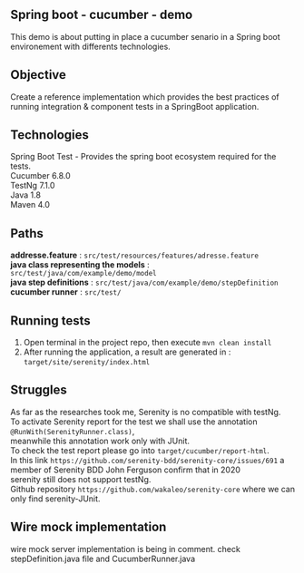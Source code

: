 Spring boot - cucumber - demo
-------
This demo is about putting in place a cucumber senario in a Spring boot environement with differents technologies.


Objective
--
Create a reference implementation which provides the best practices of running integration & component tests in a SpringBoot application.

Technologies
--
Spring Boot Test - Provides the spring boot ecosystem required for the tests.<br>
Cucumber 6.8.0 <br>
TestNg 7.1.0<br>
Java 1.8 <br>
Maven 4.0

Paths
--
**addresse.feature** : ``src/test/resources/features/adresse.feature`` <br>
**java class representing the models** : ``src/test/java/com/example/demo/model`` <br>
**java step definitions** : ``src/test/java/com/example/demo/stepDefinition`` <br>
**cucumber runner** : ``src/test/``

Running tests
---
1. Open terminal in the project repo, then execute ``mvn clean install``
2. After running the application, a result are generated in : ``target/site/serenity/index.html``

Struggles
---
As far as the researches took me, Serenity is no compatible with testNg.<br>
To activate Serenity report for the test we shall use the annotation ``@RunWith(SerenityRunner.class)``,<br>
meanwhile this annotation work only with JUnit.<br>
To check the test report please go into ``target/cucumber/report-html``.<br>
In this link ``https://github.com/serenity-bdd/serenity-core/issues/691`` a member of Serenity BDD John Ferguson confirm that in 2020<br>serenity still does not support testNg.<br>
Github repository ``https://github.com/wakaleo/serenity-core`` where we can only find serenity-JUnit.

Wire mock implementation
---
wire mock server implementation is being in comment.
check stepDefinition.java file and CucumberRunner.java
